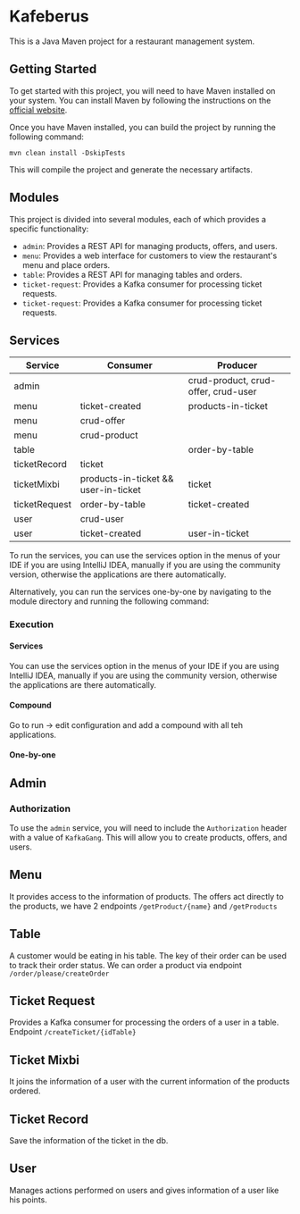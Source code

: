# Kafeberus

This is a Java Maven project for a restaurant management system.

## Getting Started

To get started with this project, you will need to have Maven installed on your system. You can install Maven by following the instructions on the [official website](https://maven.apache.org/install.html).

Once you have Maven installed, you can build the project by running the following command:

``mvn clean install -DskipTests``

This will compile the project and generate the necessary artifacts.

## Modules

This project is divided into several modules, each of which provides a specific functionality:

* `admin`: Provides a REST API for managing products, offers, and users.
* `menu`: Provides a web interface for customers to view the restaurant's menu and place orders.
* `table`: Provides a REST API for managing tables and orders.
* `ticket-request`: Provides a Kafka consumer for processing ticket requests.
* `ticket-request`: Provides a Kafka consumer for processing ticket requests.

## Services

| Service       | Consumer                             | Producer                            |
|---------------|--------------------------------------|-------------------------------------|
| admin         |                                      | crud-product, crud-offer, crud-user |
| menu          | ticket-created                       | products-in-ticket                  |
| menu          | crud-offer                           |                                     |
| menu          | crud-product                         |                                     |
| table         |                                      | order-by-table                      |
| ticketRecord  | ticket                               |                                     |
| ticketMixbi   | products-in-ticket && user-in-ticket | ticket                              |
| ticketRequest | order-by-table                       | ticket-created                      |
| user          | crud-user                            |                                     |
| user          | ticket-created                       | user-in-ticket                      |    

To run the services, you can use the services option in the menus of your IDE if you are using IntelliJ IDEA, manually if you are using the community version, otherwise the applications are there automatically.

Alternatively, you can run the services one-by-one by navigating to the module directory and running the following command:

### Execution
#### Services
You can use the services option in the menus of your IDE if you are using IntelliJ IDEA,
manually if you are using the community version, otherwise the applications are there automatically.

#### Compound
Go to run -> edit configuration and add a compound with all teh applications.
#### One-by-one

## Admin
### Authorization
To use the `admin` service, you will need to include the `Authorization` header with a value of `KafkaGang`. This will allow you to create products, offers, and users.


## Menu
It provides access to the information of products. The offers act directly to the products, we have
2 endpoints ``/getProduct/{name}`` and ``/getProducts``


## Table

A customer would be eating in his table. The key of their order can be used to track their order status.
We can order a product via endpoint ``/order/please/createOrder``

## Ticket Request

Provides a Kafka consumer for processing the orders of a user in a table. 
Endpoint ``/createTicket/{idTable}``

## Ticket Mixbi
It joins the information of a user with the current information of the products ordered.

## Ticket  Record
Save the information of the ticket in the db.

## User
Manages actions performed on users and gives information of a user like his points.
